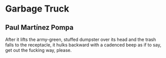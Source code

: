 # Garbage Truck
## Paul Martínez Pompa
After it lifts the army-green, stuffed
dumpster over its head and the trash
falls to the receptacle, it hulks
backward with a cadenced beep as if
to say, get out the fucking way, please.